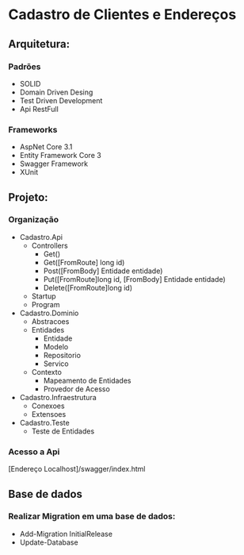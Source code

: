 # Cadastro de Clientes e Endereços

## Arquitetura:

### Padrões
* SOLID
* Domain Driven Desing
* Test Driven Development
* Api RestFull

### Frameworks
* AspNet Core 3.1
* Entity Framework Core 3
* Swagger Framework
* XUnit

## Projeto:

### Organização

* Cadastro.Api
  * Controllers
    * Get()
    * Get([FromRoute] long id)
    * Post([FromBody] Entidade entidade)
    * Put([FromRoute]long id, [FromBody] Entidade entidade)
    * Delete([FromRoute]long id)
  * Startup
  * Program
* Cadastro.Dominio
  * Abstracoes
  * Entidades
    * Entidade
    * Modelo
    * Repositorio
    * Servico
  * Contexto
    * Mapeamento de Entidades
    * Provedor de Acesso
* Cadastro.Infraestrutura
  * Conexoes
  * Extensoes
* Cadastro.Teste
  * Teste de Entidades

### Acesso a Api
[Endereço Localhost]/swagger/index.html


## Base de dados
### Realizar Migration em uma base de dados:
* Add-Migration InitialRelease
* Update-Database
